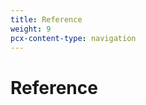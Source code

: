 ```yaml
---
title: Reference
weight: 9
pcx-content-type: navigation
---
```


# Reference

<DirectoryListing path="/reference" />